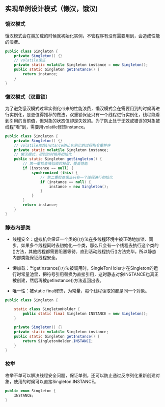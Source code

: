 ## 实现单例设计模式（懒汉，饿汉)
### 饿汉模式
饿汉模式会在类加载的时候就初始化实例，不管程序有没有需要用到，会造成性能的浪费。

```java
public class Singleton {
    private Singleton() {}
    // volatile保证
    private static volatile Singleton instance = new Singleton();
    public static Singleton getInstance() {
        return instance;
    }
}
```

### 懒汉模式（双重锁）
为了避免饿汉模式过早实例化带来的性能浪费，懒汉模式会在需要用到的时候再进行实例化，是更值得推荐的做法，双重锁保证只有一个线程进行实例化，线程能看到引用的当前值，但对象的状态值却是失效的。为了防止处于无效或错误的对象被线程“看”到，需要用volatile修饰instance。

```java
public class Singleton {
    private Singleton() {}
    // volatile修饰instance防止实例化的过程指令重排序
    private static volatile Singleton instance;
    // 懒汉模式，用到的时候再初始化
    public static Singleton getSingleton() {
        // 第一重检查降低锁的粒度，提高性能
        if (instance == null) {
            synchronized (this) {
                // 第二重检查保证只有一个线程进行初始化
                if (instance == null) {
                    instance = new Singleton();
                }
            }
        }
        return instance;
    }
}
```

### 静态内部类

- 线程安全：虚拟机会保证一个类的<clinit>()方法在多线程环境中被正确地加锁、同步，如果多个线程同时去初始化一个类，那么只会有一个线程去执行这个类的<clinit>()方法，其他线程都需要阻塞等待，直到活动线程执行<clinit>()方法完毕。所以静态内部类能保证线程安全。

- 懒加载：当getInstance()方法被调用时，SingleTonHoler才在Singleton的运行时常量池里，把符号引用替换为直接引用，这时静态对象INSTANCE也真正被创建，然后再被getInstance()方法返回出去。

- 唯一性：被static final修饰，为常量，每个线程读取的都是同一个对象。

```java
public class Singleton {

    static class SingletonHolder {
        public static final Singleton INSTANCE = new Singleton();
    }
    
    private Singleton() {}
    private static volatile Singleton instance;
    public static Singleton getInstance() {
        return SingletonHolder.INSTANCE;
    }
}
```

### 枚举
枚举不单可以解决线程安全问题，保证单例，还可以防止通过反序列化重新创建对象，使用的时候可以直接Singleton.INSTANCE。

```java
public enum Singleton {
    INSTANCE;
}
```

